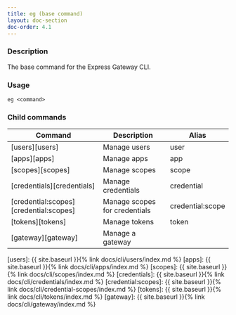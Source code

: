 ```yaml
---
title: eg (base command)
layout: doc-section
doc-order: 4.1
---
```


### Description

The base command for the Express Gateway CLI.

### Usage

```shell
eg <command>
```

### Child commands

| Command                                | Description                   | Alias            |
| ---                                    | ---                           | ---              |
| [users][users]                         | Manage users                  | user             |
| [apps][apps]                           | Manage apps                   | app              |
| [scopes][scopes]                       | Manage scopes                 | scope            |
| [credentials][credentials]             | Manage credentials            | credential       |
| [credential:scopes][credential:scopes] | Manage scopes for credentials | credential:scope |
| [tokens][tokens]                       | Manage tokens                 | token            |
| [gateway][gateway]                     | Manage a gateway              |                  |

[users]: {{ site.baseurl }}{% link docs/cli/users/index.md %}
[apps]: {{ site.baseurl }}{% link docs/cli/apps/index.md %}
[scopes]: {{ site.baseurl }}{% link docs/cli/scopes/index.md %}
[credentials]: {{ site.baseurl }}{% link docs/cli/credentials/index.md %}
[credential:scopes]: {{ site.baseurl }}{% link docs/cli/credential-scopes/index.md %}
[tokens]: {{ site.baseurl }}{% link docs/cli/tokens/index.md %}
[gateway]: {{ site.baseurl }}{% link docs/cli/gateway/index.md %}
